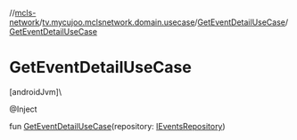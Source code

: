 //[mcls-network](../../../index.md)/[tv.mycujoo.mclsnetwork.domain.usecase](../index.md)/[GetEventDetailUseCase](index.md)/[GetEventDetailUseCase](-get-event-detail-use-case.md)

# GetEventDetailUseCase

[androidJvm]\

@Inject

fun [GetEventDetailUseCase](-get-event-detail-use-case.md)(repository: [IEventsRepository](../../tv.mycujoo.mclsnetwork.domain.repository/-i-events-repository/index.md))
